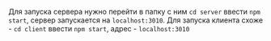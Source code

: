 Для запуска сервера нужно перейти в папку с ним ```cd server``` ввести ```npm start```, сервер запускается на ```localhost:3010```. Для запуска клиента  схоже - ```cd client``` ввести ```npm start```, адрес - ```localhost:3010```